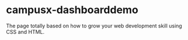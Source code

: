 # campusx-dashboarddemo
The page totally based on how to grow your web development skill using CSS and HTML.
